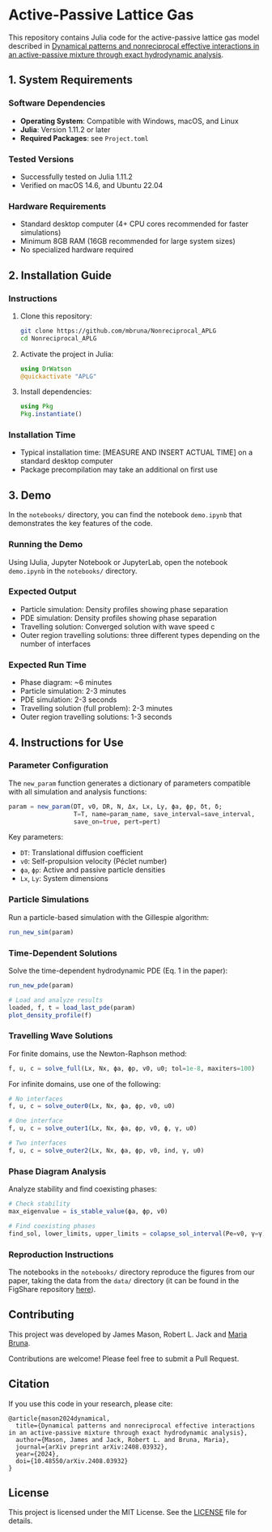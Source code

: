 # Active-Passive Lattice Gas

This repository contains Julia code for the active-passive lattice gas model described in [Dynamical patterns and nonreciprocal effective interactions in an active-passive mixture through exact hydrodynamic analysis](https://doi.org/10.48550/arXiv.2408.03932).

## 1. System Requirements

### Software Dependencies
- **Operating System**: Compatible with Windows, macOS, and Linux
- **Julia**: Version 1.11.2 or later
- **Required Packages**: see `Project.toml`

### Tested Versions
- Successfully tested on Julia 1.11.2
- Verified on macOS 14.6, and Ubuntu 22.04

### Hardware Requirements
- Standard desktop computer (4+ CPU cores recommended for faster simulations)
- Minimum 8GB RAM (16GB recommended for large system sizes)
- No specialized hardware required

## 2. Installation Guide

### Instructions

1. Clone this repository:
   ```bash
   git clone https://github.com/mbruna/Nonreciprocal_APLG
   cd Nonreciprocal_APLG
   ```

2. Activate the project in Julia:
   ```julia
   using DrWatson
   @quickactivate "APLG"
   ```

3. Install dependencies:
   ```julia
   using Pkg
   Pkg.instantiate()
   ```

### Installation Time
- Typical installation time: [MEASURE AND INSERT ACTUAL TIME] on a standard desktop computer
- Package precompilation may take an additional on first use

## 3. Demo

In the `notebooks/` directory, you can find the notebook `demo.ipynb` that demonstrates the key features of the code.

### Running the Demo
Using IJulia, Jupyter Notebook or JupyterLab, open the notebook `demo.ipynb` in the `notebooks/` directory.

### Expected Output
- Particle simulation: Density profiles showing phase separation
- PDE simulation: Density profiles showing phase separation
- Travelling solution: Converged solution with wave speed c
- Outer region travelling solutions: three different types depending on the number of interfaces

### Expected Run Time
- Phase diagram: ~6 minutes
- Particle simulation: 2-3 minutes
- PDE simulation: 2-3 seconds
- Travelling solution (full problem): 2-3 minutes
- Outer region travelling solutions: 1-3 seconds

## 4. Instructions for Use

### Parameter Configuration

The `new_param` function generates a dictionary of parameters compatible with all simulation and analysis functions:

```julia
param = new_param(DT, v0, DR, N, Δx, Lx, Ly, ϕa, ϕp, δt, δ; 
                  T=T, name=param_name, save_interval=save_interval, 
                  save_on=true, pert=pert)
```

Key parameters:
- `DT`: Translational diffusion coefficient
- `v0`: Self-propulsion velocity (Péclet number)
- `ϕa`, `ϕp`: Active and passive particle densities
- `Lx`, `Ly`: System dimensions

### Particle Simulations

Run a particle-based simulation with the Gillespie algorithm:

```julia
run_new_sim(param)
```

### Time-Dependent Solutions

Solve the time-dependent hydrodynamic PDE (Eq. 1 in the paper):

```julia
run_new_pde(param)

# Load and analyze results
loaded, f, t = load_last_pde(param)
plot_density_profile(f)
```

### Travelling Wave Solutions

For finite domains, use the Newton-Raphson method:

```julia
f, u, c = solve_full(Lx, Nx, ϕa, ϕp, v0, u0; tol=1e-8, maxiters=100)
```

For infinite domains, use one of the following:

```julia
# No interfaces
f, u, c = solve_outer0(Lx, Nx, ϕa, ϕp, v0, u0)

# One interface
f, u, c = solve_outer1(Lx, Nx, ϕa, ϕp, v0, ϕ, γ, u0)

# Two interfaces
f, u, c = solve_outer2(Lx, Nx, ϕa, ϕp, v0, ind, γ, u0)
```

### Phase Diagram Analysis

Analyze stability and find coexisting phases:

```julia
# Check stability
max_eigenvalue = is_stable_value(ϕa, ϕp, v0)

# Find coexisting phases
find_sol, lower_limits, upper_limits = colapse_sol_interval(Pe=v0, γ=γ)
```

### Reproduction Instructions

The notebooks in the `notebooks/` directory reproduce the figures from our paper, taking the data from the `data/` directory (it can be found in the FigShare repository [here](https://figshare.com/articles/dataset/Data_for_Dynamical_patterns_and_nonreciprocal_effective_interactions_in_an_active-passive_mixture_through_exact_hydrodynamic_analysis_/28844123)).


## Contributing

This project was developed by James Mason, Robert L. Jack and [Maria Bruna](https://www.maths.ox.ac.uk/people/maria.bruna).

Contributions are welcome! Please feel free to submit a Pull Request.

## Citation

If you use this code in your research, please cite:
```
@article{mason2024dynamical,
  title={Dynamical patterns and nonreciprocal effective interactions in an active-passive mixture through exact hydrodynamic analysis},
  author={Mason, James and Jack, Robert L. and Bruna, Maria},
  journal={arXiv preprint arXiv:2408.03932},
  year={2024},
  doi={10.48550/arXiv.2408.03932}
}
```

## License

This project is licensed under the MIT License. See the [LICENSE](LICENSE.md) file for details.
